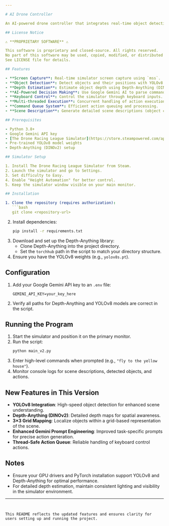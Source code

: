 ```yaml
---

# AI Drone Controller

An AI-powered drone controller that integrates real-time object detection (YOLOv8), depth estimation (Depth-Anything), and Google's Gemini AI to control a drone in a simulator.

## License Notice

⚠️ **PROPRIETARY SOFTWARE** ⚠️

This software is proprietary and closed-source. All rights reserved.  
No part of this software may be used, copied, modified, or distributed without express written permission.  
See LICENSE file for details.

## Features

- **Screen Capture**: Real-time simulator screen capture using `mss`.
- **Object Detection**: Detect objects and their positions with YOLOv8.
- **Depth Estimation**: Estimate object depth using Depth-Anything (DINOv2).
- **AI-Powered Decision Making**: Use Google Gemini AI to parse commands and generate control actions.
- **Keyboard Control**: Control the simulator through keyboard inputs.
- **Multi-threaded Execution**: Concurrent handling of action execution and keyboard input.
- **Command Queue System**: Efficient action queuing and processing.
- **Scene Description**: Generate detailed scene descriptions (object class, location, and depth).

## Prerequisites

- Python 3.8+
- Google Gemini API key
- [The Drone Racing League Simulator](https://store.steampowered.com/app/641780/The_Drone_Racing_League_Simulator/) (available on Steam)
- Pre-trained YOLOv8 model weights
- Depth-Anything (DINOv2) setup

## Simulator Setup

1. Install The Drone Racing League Simulator from Steam.
2. Launch the simulator and go to Settings.
3. Set difficulty to Easy.
4. Enable "Height Automation" for better control.
5. Keep the simulator window visible on your main monitor.

## Installation

1. Clone the repository (requires authorization):
   ```bash
   git clone <repository-url>
   ```
2. Install dependencies:
   ```bash
   pip install -r requirements.txt
   ```
3. Download and set up the Depth-Anything library:
   - Clone Depth-Anything into the project directory.
   - Set the `torchhub` path in the script to match your directory structure.
4. Ensure you have the YOLOv8 weights (e.g., `yolov8s.pt`).

## Configuration

1. Add your Google Gemini API key to an `.env` file:
   ```env
   GEMINI_API_KEY=your_key_here
   ```
2. Verify all paths for Depth-Anything and YOLOv8 models are correct in the script.

## Running the Program

1. Start the simulator and position it on the primary monitor.
2. Run the script:
   ```bash
   python main_v2.py
   ```
3. Enter high-level commands when prompted (e.g., `"fly to the yellow house"`).
4. Monitor console logs for scene descriptions, detected objects, and actions.

## New Features in This Version

- **YOLOv8 Integration**: High-speed object detection for enhanced scene understanding.
- **Depth-Anything (DINOv2)**: Detailed depth maps for spatial awareness.
- **3×3 Grid Mapping**: Localize objects within a grid-based representation of the scene.
- **Enhanced Gemini Prompt Engineering**: Improved task-specific prompts for precise action generation.
- **Thread-Safe Action Queue**: Reliable handling of keyboard control actions.

## Notes

- Ensure your GPU drivers and PyTorch installation support YOLOv8 and Depth-Anything for optimal performance.
- For detailed depth estimation, maintain consistent lighting and visibility in the simulator environment.

---
```


This README reflects the updated features and ensures clarity for users setting up and running the project.
